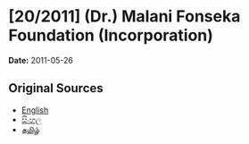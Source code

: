 # [20/2011] (Dr.) Malani Fonseka Foundation (Incorporation)

**Date:** 2011-05-26

## Original Sources

- [English](https://documents.gov.lk/view/bills/2011/5/20-2011_E.pdf)
- [සිංහල](https://documents.gov.lk/view/bills/2011/5/20-2011_S.pdf)
- [தமிழ்](https://documents.gov.lk/view/bills/2011/5/20-2011_T.pdf)
